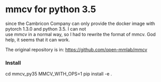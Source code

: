 # mmcv for python 3.5

since the Cambricon Company can only provide the docker image with pytorch 1.3.0 and python 3.5. I can not  
use mmcv in a normal way, so I had to rewrite the format of mmcv. God help, it seems that it can work.  

The original repository is in: https://github.com/open-mmlab/mmcv   

### Install
cd mmcv_py35
MMCV_WITH_OPS=1 pip install -e .
